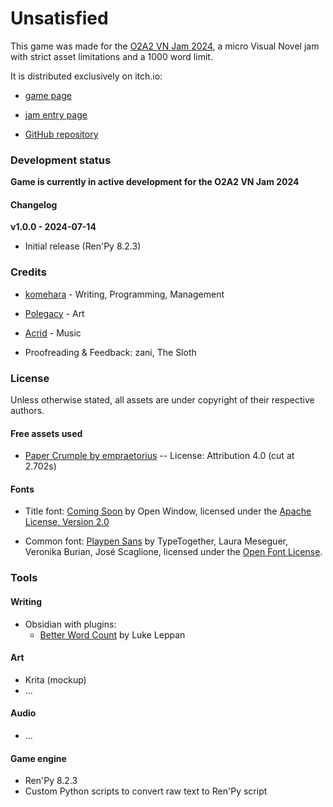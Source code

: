 # Unsatisfied

This game was made for the [O2A2 VN Jam 2024](https://itch.io/jam/o2a2-2024), a micro Visual Novel jam with strict asset limitations and a 1000 word limit.

It is distributed exclusively on itch.io:

- [game page](https://komehara.itch.io/unsatisfied)

- [jam entry page](https://itch.io/jam/o2a2-2024/rate/2814962)

- [GitHub repository](https://github.com/hsandt/o2a2-2024-unsatisfied)

### Development status

**Game is currently in active development for the O2A2 VN Jam 2024**

#### Changelog

**v1.0.0 - 2024-07-14**

- Initial release (Ren'Py 8.2.3)

### Credits

- [komehara](https://komehara.itch.io/) - Writing, Programming, Management

- [Polegacy](https://polegacy.itch.io/) - Art

- [Acrid](https://acridbrimistic.itch.io/) - Music

- Proofreading & Feedback: zani, The Sloth

### License

Unless otherwise stated, all assets are under copyright of their respective authors.

#### Free assets used

- [Paper Crumple by empraetorius](https://freesound.org/people/empraetorius/sounds/201256/) -- License: Attribution 4.0 (cut at 2.702s)

#### Fonts

- Title font: [Coming Soon](https://fonts.google.com/specimen/Coming+Soon) by Open Window, licensed under the [Apache License, Version 2.0](http://www.apache.org/licenses/LICENSE-2.0)

- Common font: [Playpen Sans](https://fonts.google.com/specimen/Playpen+Sans) by TypeTogether, Laura Meseguer, Veronika Burian, José Scaglione, licensed under the [Open Font License](https://openfontlicense.org/open-font-license-official-text/).

### Tools

#### Writing

- Obsidian with plugins:
    - [Better Word Count](https://github.com/lukeleppan/better-word-count) by Luke Leppan

#### Art

- Krita (mockup)
- ...

#### Audio

- ...

#### Game engine

- Ren'Py 8.2.3
- Custom Python scripts to convert raw text to Ren'Py script
